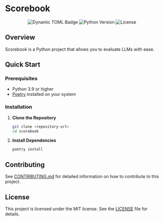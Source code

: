 # Scorebook

<p align="center">
  <img alt="Dynamic TOML Badge" src="https://img.shields.io/badge/dynamic/toml?url=https%3A%2F%2Fraw.githubusercontent.com%2Fmarco%2Fscorebook%2Frefs%2Fheads%2Fmain%2Fpyproject.toml&query=%24.tool.poetry.version&style=flat&label=version">
  <img alt="Python Version" src="https://img.shields.io/badge/python-3.9%2B-blue">
  <img alt="License" src="https://img.shields.io/badge/license-MIT-green">
</p>

## Overview

Scorebook is a Python project that allows you to evaluate LLMs with ease.

## Quick Start

### Prerequisites

- Python 3.9 or higher
- [Poetry](https://python-poetry.org/docs/#installation) installed on your system

### Installation

1. **Clone the Repository**
   ```bash
   git clone <repository-url>
   cd scorebook
   ```

2. **Install Dependencies**
   ```bash
   poetry install
   ```


## Contributing

See [CONTRIBUTING.md](CONTRIBUTING.md) for detailed information on how to contribute to this project.

## License

This project is licensed under the MIT license. See the [LICENSE](LICENSE) file for details.
